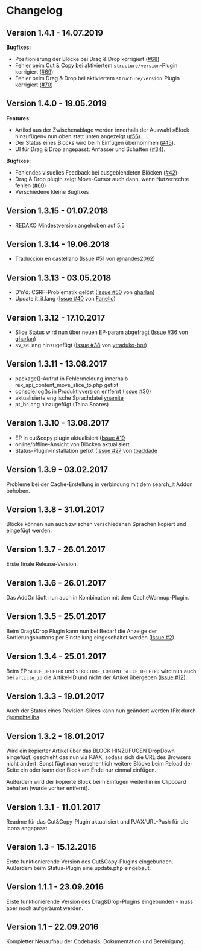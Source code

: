 Changelog
=========

Version 1.4.1 - 14.07.2019
--------------------------

**Bugfixes:**

- Positionierung der Blöcke bei Drag & Drop korrigiert ([#68](https://github.com/FriendsOfREDAXO/bloecks/issues/68))
- Fehler beim Cut & Copy bei aktiviertem `structure/version`-Plugin korrigiert ([#69](https://github.com/FriendsOfREDAXO/bloecks/issues/69))
- Fehler beim Drag & Drop bei aktiviertem `structure/version`-Plugin korrigiert ([#70](https://github.com/FriendsOfREDAXO/bloecks/issues/70))


Version 1.4.0 - 19.05.2019
--------------------------

**Features:**

- Artikel aus der Zwischenablage werden innerhalb der Auswahl »Block hinzufügen« nun oben statt unten angezeigt ([#56](https://github.com/FriendsOfREDAXO/bloecks/issues/56)).
- Der Status eines Blocks wird beim Einfügen übernommen ([#45](https://github.com/FriendsOfREDAXO/bloecks/issues/45)).
- UI für Drag & Drop angepasst: Anfasser und Schatten ([#34](https://github.com/FriendsOfREDAXO/bloecks/issues/34)).

**Bugfixes:**

- Fehlendes visuelles Feedback bei ausgeblendeten Blöcken ([#42](https://github.com/FriendsOfREDAXO/bloecks/issues/42))
- Drag & Drop plugin zeigt Move-Cursor auch dann, wenn Nutzerrechte fehlen ([#60](https://github.com/FriendsOfREDAXO/bloecks/issues/60))
- Verschiedene kleine Bugfixes


Version 1.3.15 - 01.07.2018
---------------------------

- REDAXO Mindestversion angehoben auf 5.5


Version 1.3.14 - 19.06.2018
---------------------------

- Traducción en castellano ([Issue #51](https://github.com/FriendsOfREDAXO/bloecks/pull/51) von [@nandes2062](https://github.com/@nandes2062))


Version 1.3.13 - 03.05.2018
---------------------------

- D'n'd: CSRF-Problematik gelöst ([Issue #50](https://github.com/FriendsOfREDAXO/bloecks/issues/50) von [gharlan](https://github.com/gharlan))
- Update it_it.lang ([Issue #40](https://github.com/FriendsOfREDAXO/bloecks/pull/40) von [Fanello](https://github.com/Fanello))


Version 1.3.12 - 17.10.2017
---------------------------

- Slice Status wird nun über neuen EP-param abgefragt ([Issue #36](https://github.com/FriendsOfREDAXO/bloecks/pull/36) von [gharlan](https://github.com/gharlan))
- sv_se.lang hinzugefügt ([Issue #38](https://github.com/FriendsOfREDAXO/bloecks/pull/38) von [ytraduko-bot](https://github.com/ytraduko-bot))


Version 1.3.11 - 13.08.2017
---------------------------

- package()-Aufruf in Fehlermeldung innerhalb rex_api_content_move_slice_to.php gefixt
- console.log()s in Produktivversion entfernt ([Issue #30](https://github.com/FriendsOfREDAXO/bloecks/issues/30))
- aktualisierte englische Sprachdatei [ynamite](https://github.com/ynamite)
- pt_br.lang hinzugefügt (Taina Soares)


Version 1.3.10 - 13.08.2017
---------------------------

- EP in cut&copy plugin aktualisiert ([Issue #19](https://github.com/FriendsOfREDAXO/bloecks/issues/19)
- online/offline-Ansicht von Blöcken aktualisiert
- Status-Plugin-Installation gefixt ([Issue #27](https://github.com/FriendsOfREDAXO/bloecks/issues/27) von [tbaddade](https://github.com/tbaddade)


Version 1.3.9 - 03.02.2017
--------------------------

Probleme bei der Cache-Erstellung in verbindung mit dem search_it Addon behoben.


Version 1.3.8 - 31.01.2017
--------------------------

Blöcke können nun auch zwischen verschiedenen Sprachen kopiert und eingefügt werden.


Version 1.3.7 - 26.01.2017
--------------------------

Erste finale Release-Version.


Version 1.3.6 - 26.01.2017
--------------------------

Das AddOn läuft nun auch in Kombination mit dem CacheWarmup-Plugin.


Version 1.3.5 - 25.01.2017
--------------------------

Beim Drag&Drop Plugin kann nun bei Bedarf die Anzeige der Sortierungsbuttons per Einstellung eingeschaltet werden
([Issue #2](https://github.com/FriendsOfREDAXO/bloecks/issues/2)).


Version 1.3.4 - 25.01.2017
--------------------------

Beim EP ```SLICE_DELETED``` und ```STRUCTURE_CONTENT_SLICE_DELETED``` wird nun auch bei ```article_id```
die Artikel-ID und nicht der Artikel übergeben ([Issue #12](https://github.com/FriendsOfREDAXO/bloecks/issues/12)).


Version 1.3.3 - 19.01.2017
--------------------------

Auch der Status eines Revision-Slices kann nun geändert werden (Fix durch [@omphteliba](https://github.com/omphteliba).


Version 1.3.2 - 18.01.2017
--------------------------

Wird ein kopierter Artikel über das BLOCK HINZUFÜGEN DropDown eingefügt, geschieht das nun via PJAX,
sodass sich die URL des Browsers nicht ändert. Sonst fügt man versehentlich weitere Blöcke beim
Reload der Seite ein oder kann den Block am Ende nur einmal einfügen.

Außerdem wird der kopierte Block beim Einfügen weiterhin im Clipboard behalten (wurde vorher entfernt).


Version 1.3.1 - 11.01.2017
--------------------------

Readme für das Cut&Copy-Plugin aktualisiert und PJAX/URL-Push für die Icons angepasst.


Version 1.3 - 15.12.2016
------------------------

Erste funktionierende Version des Cut&Copy-Plugins eingebunden. Außerdem beim Status-Plugin eine
update.php eingebaut.


Version 1.1.1 - 23.09.2016
--------------------------

Erste funktionierende Version des Drag&Drop-Plugins eingebunden - muss aber noch aufgeräumt werden.


Version 1.1 – 22.09.2016
------------------------

Kompletter Neuaufbau der Codebasis, Dokumentation und Bereinigung.
